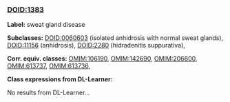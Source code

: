 
### [DOID:1383](http://purl.obolibrary.org/obo/DOID_1383)
**Label:** sweat gland disease

**Subclasses:** [DOID:0060603](http://purl.obolibrary.org/obo/DOID_0060603) (isolated anhidrosis with normal sweat glands), [DOID:11156](http://purl.obolibrary.org/obo/DOID_11156) (anhidrosis), [DOID:2280](http://purl.obolibrary.org/obo/DOID_2280) (hidradenitis suppurativa), 

**Corr. equiv. classes:** [OMIM:106190](http://purl.obolibrary.org/obo/OMIM_106190), [OMIM:142690](http://purl.obolibrary.org/obo/OMIM_142690), [OMIM:206600](http://purl.obolibrary.org/obo/OMIM_206600), [OMIM:613737](http://purl.obolibrary.org/obo/OMIM_613737), [OMIM:613736](http://purl.obolibrary.org/obo/OMIM_613736), 

**Class expressions from DL-Learner:**

No results from DL-Learner...



